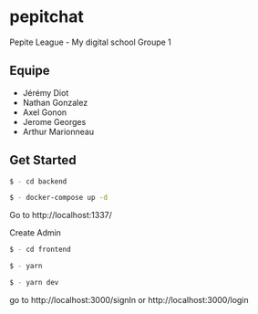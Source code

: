 # pepitchat

Pepite League - My digital school Groupe 1

## Equipe
- Jérémy Diot
- Nathan Gonzalez
- Axel Gonon
- Jerome Georges
- Arthur Marionneau

## Get Started

```bash
$ - cd backend
```

```bash
$ - docker-compose up -d
```

Go to http://localhost:1337/

Create Admin 

```bash
$ - cd frontend
```

```bash
$ - yarn
```

```bash
$ - yarn dev
```

go to http://localhost:3000/signIn or http://localhost:3000/login
